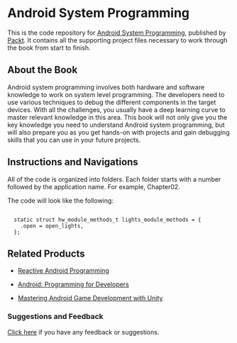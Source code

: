 # Android System Programming

This is the code repository for [Android System Programming](https://www.packtpub.com/application-development/android-system-programming?utm_source=GitHub&utm_medium=repo&utm_campaign=9781787125360), published by [Packt](www.packtpub.com). It contains all the supporting project files necessary to work through the book from start to finish.

## About the Book
Android system programming involves both hardware and software knowledge to work on system level programming. The developers need to use various techniques to debug the different components in the target devices. With all the challenges, you usually have a deep learning curve to master relevant knowledge in this area. This book will not only give you the key knowledge you need to understand Android system programming, but will also prepare you as you get hands-on with projects and gain debugging skills that you can use in your future projects.
## Instructions and Navigations
All of the code is organized into folders. Each folder starts with a number followed by the application name. For example, Chapter02.



The code will look like the following:
```

  static struct hw_module_methods_t lights_module_methods = {
    .open = open_lights,
  };

```

## Related Products
* [Reactive Android Programming](https://www.packtpub.com/application-development/reactive-android-programming?utm_source=GitHub&utm_medium=repo&utm_campaign=9781787289901)

* [Android: Programming for Developers](https://www.packtpub.com/application-development/android-programming-developers?utm_source=GitHub&utm_medium=repo&utm_campaign=9781787123694)

* [Mastering Android Game Development with Unity](https://www.packtpub.com/game-development/mastering-android-game-development-unity?utm_source=GitHub&utm_medium=repo&utm_campaign=9781783550777)
### Suggestions and Feedback
[Click here](https://docs.google.com/forms/d/e/1FAIpQLSe5qwunkGf6PUvzPirPDtuy1Du5Rlzew23UBp2S-P3wB-GcwQ/viewform) if you have any feedback or suggestions.


